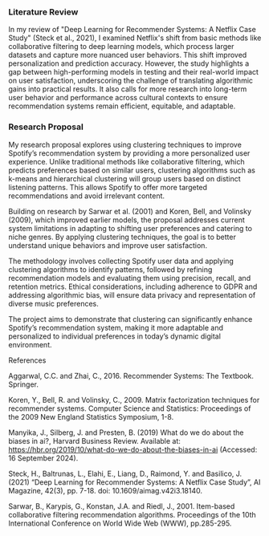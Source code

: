 ### Literature Review  

In my review of "Deep Learning for Recommender Systems: A Netflix Case Study" (Steck et al., 2021), I examined Netflix's shift from basic methods like collaborative filtering to deep learning models, which process larger datasets and capture more nuanced user behaviors. This shift improved personalization and prediction accuracy. However, the study highlights a gap between high-performing models in testing and their real-world impact on user satisfaction, underscoring the challenge of translating algorithmic gains into practical results. It also calls for more research into long-term user behavior and performance across cultural contexts to ensure recommendation systems remain efficient, equitable, and adaptable.

### Research Proposal 

My research proposal explores using clustering techniques to improve Spotify’s recommendation system by providing a more personalized user experience. Unlike traditional methods like collaborative filtering, which predicts preferences based on similar users, clustering algorithms such as k-means and hierarchical clustering will group users based on distinct listening patterns. This allows Spotify to offer more targeted recommendations and avoid irrelevant content.

Building on research by Sarwar et al. (2001) and Koren, Bell, and Volinsky (2009), which improved earlier models, the proposal addresses current system limitations in adapting to shifting user preferences and catering to niche genres. By applying clustering techniques, the goal is to better understand unique behaviors and improve user satisfaction.

The methodology involves collecting Spotify user data and applying clustering algorithms to identify patterns, followed by refining recommendation models and evaluating them using precision, recall, and retention metrics. Ethical considerations, including adherence to GDPR and addressing algorithmic bias, will ensure data privacy and representation of diverse music preferences.

The project aims to demonstrate that clustering can significantly enhance Spotify’s recommendation system, making it more adaptable and personalized to individual preferences in today’s dynamic digital environment.

References

Aggarwal, C.C. and Zhai, C., 2016. Recommender Systems: The Textbook. Springer.

Koren, Y., Bell, R. and Volinsky, C., 2009. Matrix factorization techniques for recommender systems. Computer Science and Statistics: Proceedings of the 2009 New England Statistics Symposium, 1-8.

Manyika, J., Silberg, J. and Presten, B. (2019) What do we do about the biases in ai?, Harvard Business Review. Available at: https://hbr.org/2019/10/what-do-we-do-about-the-biases-in-ai (Accessed: 16 September 2024).

Steck, H., Baltrunas, L., Elahi, E., Liang, D., Raimond, Y. and Basilico, J. (2021) “Deep Learning for Recommender Systems: A Netflix Case Study”, AI Magazine, 42(3), pp. 7-18. doi: 10.1609/aimag.v42i3.18140.

Sarwar, B., Karypis, G., Konstan, J.A. and Riedl, J., 2001. Item-based collaborative filtering recommendation algorithms. Proceedings of the 10th International Conference on World Wide Web (WWW), pp.285-295.



